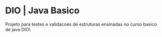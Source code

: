 # DIO | Java Basico
Projeto para testes e validacoes de estruturas ensinadas no curso basico de java DIO\
